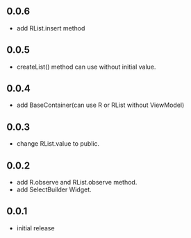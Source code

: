 ## 0.0.6
- add RList.insert method

## 0.0.5
- createList() method can use without initial value.

## 0.0.4
- add BaseContainer(can use R or RList without ViewModel)

## 0.0.3
- change RList.value to public.

## 0.0.2
- add R.observe and RList.observe method.
- add SelectBuilder Widget.

## 0.0.1
- initial release